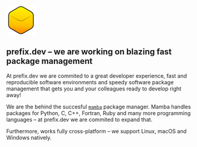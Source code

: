 <picture>
  <!-- <source media="(prefers-color-scheme: dark)" srcset="./dark.png"> -->
  <img alt="Text changing depending on mode. Light: 'So light!' Dark: 'So dark!'" src="./assets/logo_symbol_light.svg">
</picture>


## prefix.dev – we are working on blazing fast package management

At prefix.dev we are commited to a great developer experience, fast and reproducible software environments and speedy software package management that gets you and your colleagues ready to develop right away!

We are the behind the succesful [`mamba`](https://github.com/mamba-org) package manager. Mamba handles packages for Python, C, C++, Fortran, Ruby and many more programming languages – at prefix.dev we are commited to expand that.

Furthermore, works fully cross-platform – we support Linux, macOS and Windows natively.